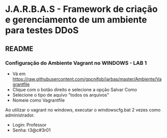 # J.A.R.B.A.S - Framework de criação e gerenciamento de um ambiente para testes DDoS

## README

### Configuração do Ambiente Vagrant no WINDOWS - LAB 1 
- Vá em https://raw.githubusercontent.com/gpcnifpb/jarbas/master/Ambiente/Vagrantfile
- Clique com o botão direito e selecione a opção Salvar Como
- Selecione o tipo de aquivo "todos os arquivos"
- Nomeie como Vagrantfile

Ao utilizar o vagrant no windows, executar o windowscfg.bat 2 vezes como administrador.
* Login: Professor
* Senha: t3@c#3r01
